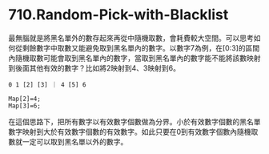 # 710.Random-Pick-with-Blacklist

最無腦就是將黑名單外的數存起來再從中隨機取數，會耗費較大空間。可以思考如何從剩餘數字中取數又能避免取到黑名單內的數字。以數字7為例，在[0:3]的區間內隨機取數可能會取到黑名單內的數字，當取到黑名單內的數字能不能將該數映射到後面其他有效的數字？比如將2映射到4、3映射到6。

```
0 1 [2] [3] ｜ 4 [5] 6

Map[2]=4;
Map[3]=6;
```

在這個思路下，把所有數字以有效數字個數做為分界。小於有效數字個數的黑名單數字映射到大於有效數字個數的有效數字。如此只要在0到有效數字個數內隨機取數就一定可以取到黑名單以外的數字。
